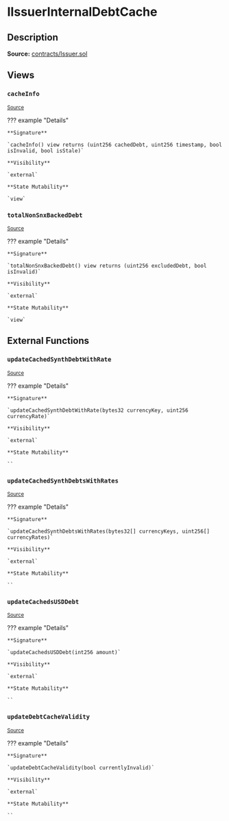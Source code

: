 # IIssuerInternalDebtCache

## Description

**Source:** [contracts/Issuer.sol](https://github.com/Synthetixio/synthetix/tree/v2.52.1-alpha/contracts/Issuer.sol)

## Views

### `cacheInfo`

<sub>[Source](https://github.com/Synthetixio/synthetix/tree/v2.52.1-alpha/contracts/Issuer.sol#L42)</sub>

??? example "Details"

    **Signature**

    `cacheInfo() view returns (uint256 cachedDebt, uint256 timestamp, bool isInvalid, bool isStale)`

    **Visibility**

    `external`

    **State Mutability**

    `view`

### `totalNonSnxBackedDebt`

<sub>[Source](https://github.com/Synthetixio/synthetix/tree/v2.52.1-alpha/contracts/Issuer.sol#L40)</sub>

??? example "Details"

    **Signature**

    `totalNonSnxBackedDebt() view returns (uint256 excludedDebt, bool isInvalid)`

    **Visibility**

    `external`

    **State Mutability**

    `view`

## External Functions

### `updateCachedSynthDebtWithRate`

<sub>[Source](https://github.com/Synthetixio/synthetix/tree/v2.52.1-alpha/contracts/Issuer.sol#L34)</sub>

??? example "Details"

    **Signature**

    `updateCachedSynthDebtWithRate(bytes32 currencyKey, uint256 currencyRate)`

    **Visibility**

    `external`

    **State Mutability**

    ``

### `updateCachedSynthDebtsWithRates`

<sub>[Source](https://github.com/Synthetixio/synthetix/tree/v2.52.1-alpha/contracts/Issuer.sol#L36)</sub>

??? example "Details"

    **Signature**

    `updateCachedSynthDebtsWithRates(bytes32[] currencyKeys, uint256[] currencyRates)`

    **Visibility**

    `external`

    **State Mutability**

    ``

### `updateCachedsUSDDebt`

<sub>[Source](https://github.com/Synthetixio/synthetix/tree/v2.52.1-alpha/contracts/Issuer.sol#L52)</sub>

??? example "Details"

    **Signature**

    `updateCachedsUSDDebt(int256 amount)`

    **Visibility**

    `external`

    **State Mutability**

    ``

### `updateDebtCacheValidity`

<sub>[Source](https://github.com/Synthetixio/synthetix/tree/v2.52.1-alpha/contracts/Issuer.sol#L38)</sub>

??? example "Details"

    **Signature**

    `updateDebtCacheValidity(bool currentlyInvalid)`

    **Visibility**

    `external`

    **State Mutability**

    ``
